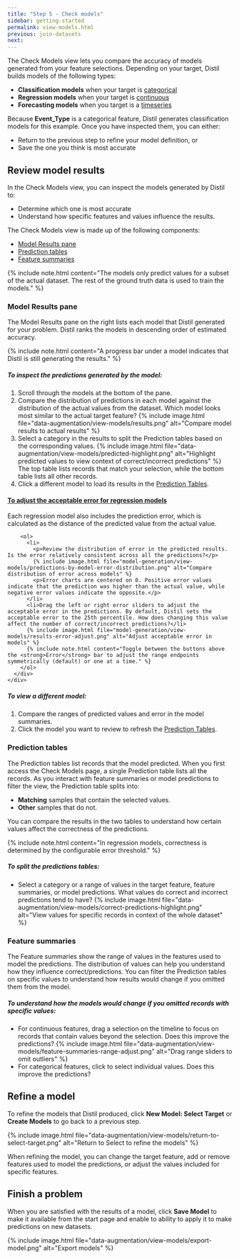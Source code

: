 ```yaml
---
title: "Step 5 - Check models"
sidebar: getting-started
permalink: view-models.html
previous: join-datasets
next:
---
```


The Check Models view lets you compare the accuracy of models generated from your feature selections. Depending on your target, Distil builds models of the following types:

- **Classification models** when your target is <a href="#" data-toggle="tooltip" data-original-title="Has a finite set of categories reused across records">categorical</a>
- **Regression models** when your target is <a href="#" data-toggle="tooltip" data-original-title="Has values that are real numbers">continuous</a>
- **Forecasting models** when you target is a <a href="#" data-toggle="tooltip" data-original-title="A compound feature consisting of a series of values recorded over time and an optional ID">timeseries</a>

Because **Event_Type** is a categorical feature, Distil generates classification models for this example. Once you have inspected them, you can either:

- Return to the previous step to refine your model definition, or
- Save the one you think is most accurate

## Review model results ##

In the Check Models view, you can inspect the models generated by Distil to: 

- Determine which one is most accurate
- Understand how specific features and values influence the results.

The Check Models view is made up of the following components:

- [Model Results pane](#model-results-pane)
- [Prediction tables](#prediction-tables)
- [Feature summaries](#feature-summaries)

{% include note.html content="The models only predict values for a subset of the actual dataset. The rest of the ground truth data is used to train the models." %}

### Model Results pane ###

The Model Results pane on the right lists each model that Distil generated for your problem. Distil ranks the models in descending order of estimated accuracy.

{% include note.html content="A progress bar under a model indicates that Distil is still generating the results." %}

<h5 class="procedure">To inspect the predictions generated by the model:</h5>

1. Scroll through the models at the bottom of the pane.
2. Compare the distribution of predictions in each model against the distribution of the actual values from the dataset. Which model looks most similar to the actual target feature?
   {% include image.html file="data-augmentation/view-models/results.png" alt="Compare model results to actual results" %}
3. Select a category in the results to split the Prediction tables based on the corresponding values.
   {% include image.html file="data-augmentation/view-models/predicted-highlight.png" alt="Highlight predicted values to view context of correct/incorrect predictions" %}
   The top table lists records that match your selection, while the bottom table lists all other records.
4. Click a different model to load its results in the [Prediction Tables](#prediction-tables).

<div class="panel-group" id="accordion">
  <div class="panel panel-default">
    <div class="panel-heading">
      <h4 class="panel-title"><a class="noCrossRef accordion-toggle" data-toggle="collapse" data-parent="#accordion" href="#collapseTwo"><span class="fa fa-plus" aria-hidden="true"></span> To adjust the acceptable error for regression models</a></h4>
    </div>
    <div id="collapseTwo" class="panel-collapse collapse noCrossRef">
      <div class="panel-body">
        Each regression model also includes the prediction error, which is calculated as the distance of the predicted value from the actual value.

        <ol>
          <li>
            <p>Review the distribution of error in the predicted results. Is the error relatively consistent across all the predictions?</p>
            {% include image.html file="model-generation/view-models/predictions-by-model-error-distribution.png" alt="Compare distribution of error across models" %}
            <p>Error charts are centered on 0. Positive error values indicate that the prediction was higher than the actual value, while negative error values indicate the opposite.</p>
          </li>
          <li>Drag the left or right error sliders to adjust the acceptable error in the predictions. By default, Distil sets the acceptable error to the 25th percentile. How does changing this value affect the number of correct/incorrect predictions?</li>
          {% include image.html file="model-generation/view-models/results-error-adjust.png" alt="Adjust acceptable error in models" %}
          {% include note.html content="Toggle between the buttons above the <strong>Error</strong> bar to adjust the range endpoints symmetrically (default) or one at a time." %}
        </ol>
      </div>
    </div>
  </div>
</div>

<h5 class="procedure">To view a different model:</h5>

1. Compare the ranges of predicted values and error in the model summaries.
2. Click the model you want to review to refresh the [Prediction Tables](#prediction-tables).

### Prediction tables ###

The Prediction tables list records that the model predicted. When you first access the Check Models page, a single Prediction table lists all the records. As you interact with feature summaries or model predictions to filter the view, the Prediction table splits into:

- **Matching** samples that contain the selected values.
- **Other** samples that do not.

You can compare the results in the two tables to understand how certain values affect the correctness of the predictions. 

{% include note.html content="In regression models, correctness is determined by the configurable error threshold." %}

<h5 class="procedure">To split the predictions tables:</h5>

- Select a category or a range of values in the target feature, feature summaries, or model predictions. What values do correct and incorrect predictions tend to have?
  {% include image.html file="data-augmentation/view-models/correct-predictions-highlight.png" alt="View values for specific records in context of the whole dataset" %}

### Feature summaries ###

The Feature summaries show the range of values in the features used to model the predictions. The distribution of values can help you understand how they influence correct/predictions. You can filter the Prediction tables on specific values to understand how results would change if you omitted them from the model.

<h5 class="procedure">To understand how the models would change if you omitted records with specific values:</h5>

- For continuous features, drag a selection on the timeline to focus on records that contain values beyond the selection. Does this improve the predictions?
  {% include image.html file="data-augmentation/view-models/feature-summaries-range-adjust.png" alt="Drag range sliders to omit outliers" %}
- For categorical features, click to select individual values. Does this improve the predictions?

## Refine a model ##

To refine the models that Distil produced, click <span class="fa fa-dot-circle-o" aria-hidden="true"></span> **New Model: Select Target** or <span class="fa fa-sign-in" aria-hidden="true"></span> **Create Models** to go back to a previous step.

{% include image.html file="data-augmentation/view-models/return-to-select-target.png" alt="Return to Select to refine the models" %}

When refining the model, you can change the target feature, add or remove features used to model the predictions, or adjust the values included for specific features.

## Finish a problem ##

When you are satisfied with the results of a model, click **Save Model** to make it available from the start page and enable to ability to apply it to make predictions on new datasets.

{% include image.html file="data-augmentation/view-models/export-model.png" alt="Export models" %}